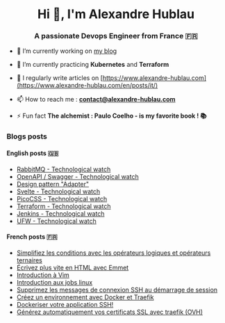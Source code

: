 <h1 align="center">Hi 👋, I'm Alexandre Hublau</h1>
<h3 align="center">A passionate <strong>Devops Engineer</strong> from France 🇫🇷</h3>

- 🔭 I’m currently working on [my blog](https://www.alexandre-hublau.com)

- 🌱 I’m currently practicing **Kubernetes** and **Terraform**

- 📝 I regularly write articles on [https://www.alexandre-hublau.com](https://www.alexandre-hublau.com/en/posts/it/)

- 📫 How to reach me : **contact@alexandre-hublau.com**

- ⚡ Fun fact **The alchemist : Paulo Coelho - is my favorite book ! 📚**

### Blogs posts

#### English posts 🇬🇧

<!-- BLOG-POST-EN-LIST:START -->
- [RabbitMQ - Technological watch](https://www.alexandre-hublau.com/en/posts/it/technological-watch-rabbitmq/)
- [OpenAPI / Swagger - Technological watch](https://www.alexandre-hublau.com/en/posts/it/technological-watch-swagger/)
- [Design pattern &quot;Adapter&quot;](https://www.alexandre-hublau.com/en/posts/it/design-pattern-adapter/)
- [Svelte - Technological watch](https://www.alexandre-hublau.com/en/posts/it/technological-watch-svelte/)
- [PicoCSS - Technological watch](https://www.alexandre-hublau.com/en/posts/it/technological-watch-picocss/)
- [Terraform - Technological watch](https://www.alexandre-hublau.com/en/posts/it/technological-watch-terraform/)
- [Jenkins - Technological watch](https://www.alexandre-hublau.com/en/posts/it/technological-watch-jenkins/)
- [UFW - Technological watch](https://www.alexandre-hublau.com/en/posts/it/technological-watch-ufw/)
<!-- BLOG-POST-EN-LIST:END -->

#### French posts 🇫🇷

<!-- BLOG-POST-FR-LIST:START -->
- [Simplifiez les conditions avec les opérateurs logiques et opérateurs ternaires](https://www.alexandre-hublau.com/fr/posts/it/conditions-operateurs-logiques-ternaires/)
- [Écrivez plus vite en HTML avec Emmet](https://www.alexandre-hublau.com/fr/posts/it/emmet-ecrire-html-vite/)
- [Introduction à Vim](https://www.alexandre-hublau.com/fr/posts/it/introduction-a-vim/)
- [Introduction aux jobs linux](https://www.alexandre-hublau.com/fr/posts/it/introduction-jobs-linux/)
- [Supprimez les messages de connexion SSH au démarrage de session](https://www.alexandre-hublau.com/fr/posts/it/supprimer-messages-ssh-connexion/)
- [Créez un environnement avec Docker et Traefik](https://www.alexandre-hublau.com/fr/posts/it/creer-environnement-docker-traefik/)
- [Dockeriser votre application SSH!](https://www.alexandre-hublau.com/fr/posts/it/dockeriser-application-ssh/)
- [Générez automatiquement vos certificats SSL avec traefik &lpar;OVH&rpar;](https://www.alexandre-hublau.com/fr/posts/it/generer-certificat-https-docker-traefik/)
<!-- BLOG-POST-FR-LIST:END -->
